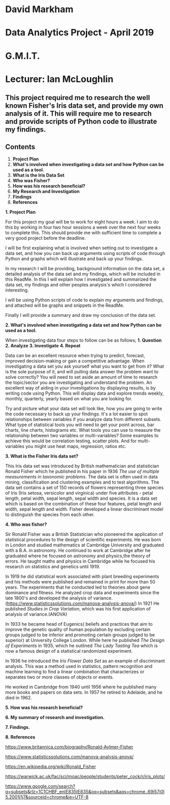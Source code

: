 # David Markham
# Data Analytics Project - April 2019
# G.M.I.T. 
# Lecturer: Ian McLoughlin 

## This project required me to research the well known Fisher's Iris data set, and provide my  own analysis of it. This will require me to research and provide scripts of Python code to illustrate my findings. 

## Contents 
1. **Project Plan** 
2. **What's involved when investigating a data set and how Python can be used as a tool.**
3. **What is the Iris Data Set**
4. **Who was Fisher?** 
5. **How was his research beneficial?**
6. **My Research and Investigation**
7. **Findings**
8. **References** 

**1. Project Plan**

For this project my goal will be to work for eight hours a week. I aim to do this by working in four two hour sessions a week over the next four weeks to complete this. This should provide me with sufficient time to complete a very good project before the deadline. 

I will be first explaining what is involved when setting out to investigate a data set, and how you can back up arguments using scripts of code through Python and graphs which will illustrate and back up your findings.

In my research I will be providing, background information on the data set, a detailed analysis of the data set and my findings, which will be included in this ReadMe. In this I will explain how I investigated and summarized the data set, my findings and other peoples analysis's which I considered interesting. 
 
I will be using Python scripts of code to explain my arguments and findings, and attached will be graphs and snippets in the ReadMe.

Finally I will provide a summary and draw my conclusion of the data set.

**2. What's involved when investigating a data set and how Python can be used as a tool.**

When investigating data four steps to follow can be as follows;
**1. Question**
**2. Analyze**
**3. Investigate**
**4. Repeat** 

Data can be an excellent resource when trying to predict, forecast, improved decision-making or gain a competitive advantage. When investigating a data set you ask yourself what you want to get from it? What is the sole purpose of it, and will pulling data answer the problem want to solve correctly? You will need to set aside an amount of time to research the topic/sector you are investigating and understand the problem. An excellent way of aiding in your investigations by displaying results, is by writing code using Python. This will display data and explore trends weekly, monthly, quarterly, yearly based on what you are looking for.

Try and picture what your data set will look like, how you are going to write the code necessary to back up your findings. It's a lot easier to spot relationships between variables if you analyze data from different subsets. What type of statistical tools you will need to get your point across, bar charts, line charts, histograms etc. What tools you can use to measure the relationship between two variables or multi-variables? Some examples to achieve this would be correlation testing, scatter plots. And for multi-variables you might use heat maps, regression, ratios etc. 




**3. What is the Fisher Iris data set?**

This Iris data set was introduced by British mathematician and statistician Ronald Fisher which he published in his paper in 1936 *The use of multiple measurements in taxonomic problems*. The data set is often used in data mining, classification and clustering examples and to test algorithms. The data set contains a set of 150 records of flowers representing three species of Iris (Iris setosa, versicolor and virginica) under five attributes - petal length, petal width, sepal length, sepal width and species. It is a data set which is based on the combination of these four features, petal length and width, sepal length and width. Fisher developed a linear discriminant model to distinguish the species from each other.

**4. Who was fisher?**

Sir Ronald Fisher was a British Statistician who pioneered the application of statistical procedures to the design of scientific experiments. He was born in London and studied mathematics at Cambridge University and graduated with a B.A. in astronomy. He continued to work at Cambridge after he graduated where he focused on astronomy and physics,the theory of errors. He taught maths and physics in Cambridge while he focused his research on statistics and genetics until 1919.

In 1919 he did statistical work associated with plant breeding experiments and his methods were published and remained in print for more than 50 years. The experiments that he conducted led to theories about gene dominance and fitness. He analyzed crop data and experiments since the late 1800's and developed the analysis of variance. (https://www.statisticssolutions.com/manova-analysis-anova/) In 1921 He published *Studies in Crop Variation*, which was his first application of analysis of variance.(ANOVA)

In 1933 he became head of Eugenics( beliefs and practices that aim to improve the genetic quality of human population by excluding certain groups judged to be inferior and promoting certain groups judged to be superior) at University College London. While here he published *The Design of Experiments* in 1935, which he outlined *The Lady Tasting Tea* which is now a famous design of a statistical randomized experiment. 

In 1936 he introduced the *Iris Flower Data Set* as an example of discriminant analysis. This was a method used in statistics, pattern recognition and machine learning to find a linear combination that characterizes or separates two or more classes of objects or events. 

He worked in Cambridge from 1940 until 1956 where he published many more books and papers on data sets. In 1957 he retired to Adelaide, and he died in 1962.



**5. How was his research beneficial?**

**6. My summary of research and investigation.** 

**7. Findings.**

**8. References** 

https://www.britannica.com/biography/Ronald-Aylmer-Fisher 

https://www.statisticssolutions.com/manova-analysis-anova/ 

https://en.wikipedia.org/wiki/Ronald_Fisher 

https://warwick.ac.uk/fac/sci/moac/people/students/peter_cock/r/iris_plots/ 

https://www.google.com/search?q=subsets&rlz=1C1CHBF_enIE835IE835&oq=subsets&aqs=chrome..69i57j0l5.2001j1j7&sourceid=chrome&ie=UTF-8 